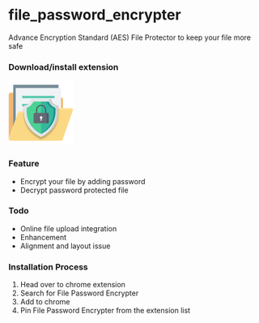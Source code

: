 # file_password_encrypter
Advance Encryption Standard (AES) File Protector to keep your file more safe
### Download/install extension
[![](https://github.com/CodingWithTashi/file_password_encrypter/blob/main/assets/icon128.png?raw=true)](https://chrome.google.com/webstore/detail/file-password-encrypter/lhkpdophpcfkbphanjblgnpmbfakppdj)   

### Feature

* Encrypt your file by adding password
* Decrypt password protected file


### Todo
* Online file upload integration
* Enhancement
* Alignment and layout issue

### Installation Process
1. Head over to chrome extension
2. Search for File Password Encrypter
3. Add to chrome
4. Pin File Password Encrypter from the extension list
